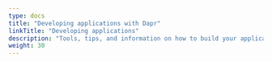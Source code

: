 ```yaml
---
type: docs
title: "Developing applications with Dapr"
linkTitle: "Developing applications"
description: "Tools, tips, and information on how to build your application with Dapr"
weight: 30
---
```



